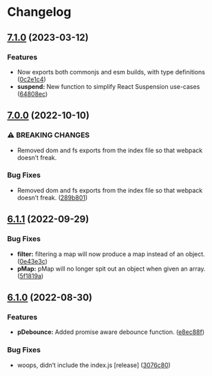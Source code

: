 # Changelog

## [7.1.0](https://github.com/Twipped/js-utils/compare/v7.0.0...v7.1.0) (2023-03-12)


### Features

* Now exports both commonjs and esm builds, with type definitions ([0c2e1c4](https://github.com/Twipped/js-utils/commit/0c2e1c40347b1d81e3a42be324a9acd87743e5c8))
* **suspend:** New function to simplify React Suspension use-cases ([64808ec](https://github.com/Twipped/js-utils/commit/64808ec06312a78a966d43f4713503a72260ba42))

## [7.0.0](https://github.com/Twipped/js-utils/compare/v6.1.1...v7.0.0) (2022-10-10)


### ⚠ BREAKING CHANGES

* Removed dom and fs exports from the index file so that webpack doesn’t freak.

### Bug Fixes

* Removed dom and fs exports from the index file so that webpack doesn’t freak. ([289b801](https://github.com/Twipped/js-utils/commit/289b801b3d27aef24e955b8e6bf86ecb6a131089))

## [6.1.1](https://github.com/Twipped/js-utils/compare/v6.1.0...v6.1.1) (2022-09-29)


### Bug Fixes

* **filter:** filtering a map will now produce a map instead of an object. ([0e43e3c](https://github.com/Twipped/js-utils/commit/0e43e3c340b145cffcc5c7c3135917be59c347f7))
* **pMap:** pMap will no longer spit out an object when given an array. ([5f1819a](https://github.com/Twipped/js-utils/commit/5f1819a5bba159bfd9e6aaa6fea0cf8af13847d1))

## [6.1.0](https://github.com/Twipped/js-utils/compare/v6.0.0...v6.1.0) (2022-08-30)


### Features

* **pDebounce:** Added promise aware debounce function. ([e8ec88f](https://github.com/Twipped/js-utils/commit/e8ec88f38cfa6746bb543220f8960e8e2748cb5c))


### Bug Fixes

* woops, didn’t include the index.js [release] ([3076c80](https://github.com/Twipped/js-utils/commit/3076c803c4ff6f575a5799493f88a4b3f914b765))

